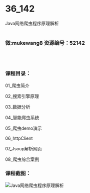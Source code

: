 # 36_142
Java网络爬虫程序原理解析
<br/></br>
<h3>微:mukewang8 资源编号：52142</h3>
<br/></br>
<h3>课程目录：</h3>
<p>01_爬虫简介</p>
<p>02_搜索引擎原理</p>
<p>03_数据分析</p>
<p>04_智能爬虫系统</p>
<p>05_爬虫demo演示</p>
<p>06_httpClient</p>
<p>07_Jsoup解析网页</p>
<p>08_爬虫综合案例</p>
<h3>课程截图：</h3>
<p><img src="https://www.ko996.com/wp-content/uploads/img/2017/10/1-4-300x170.png" alt="Java网络爬虫程序原理解析"></p>
